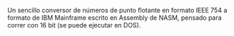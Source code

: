Un sencillo conversor de números de punto flotante en formato IEEE 754 a
formato de IBM Mainframe escrito en Assembly de NASM, pensado para correr con
16 bit (se puede ejecutar en DOS).
